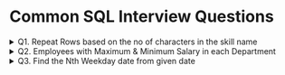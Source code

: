 # Common SQL Interview Questions
<details>
  <summary>Q1. Repeat Rows based on the no of characters in the skill name</summary>

  #### Problem Statement:
  Write a SQL query to repeat skill_name based on the no of characters in the skill_name.<br />
  
  #### Table Schema, Sample Input, and output

  `Skills_data` **Table**
  
  | Column Name   | Type     |
  | :------------ |:---------|
  | skill_id      | VARCHAR  |
  | skill_name    | VARCHAR  |

  **Table Creation:**
  
  ```sql
  CREATE TABLE Skills_data (
	skill_id VARCHAR(3),
	skill_name VARCHAR(15)
  );
  
  INSERT INTO Skills_data VALUES
  ('S1', 'SQL'),
  ('S2', 'Python'),
  ('S3', 'Excel');
  ```

  `Skills_data` **Example Input:**
  
  | skill_id    | skill_name      |
  | :--- | :--- |
  | S1 | SQL |
  | S2 | Python |
  | S3 | Excel |

  `Example` **Output:**
  | skill_id | skill_name |
  | :--- | :--- |
  | S1 | SQL  |
  | S1 | SQL  |
  | S1 | SQL  |
  | S2 | Python |
  | S2 | Python |
  | S2 | Python |
  | S2 | Python |
  | S2 | Python |
  | S2 | Python |
  | S3 | Excel |
  | S3 | Excel |
  | S3 | Excel |
  | S3 | Excel |
  | S3 | Excel |

  ```sql
  WITH cte_repeat AS (
	SELECT skill_id, skill_name, LEN(skill_name) AS Num 
	FROM Skills_data
	UNION ALL
	SELECT skill_id, skill_name, Num - 1 
	FROM cte_repeat
	WHERE Num > 1
  )
  SELECT skill_id, skill_name
  FROM cte_repeat
  ORDER BY skill_id;
  ```
</details>
<details>
  <summary>Q2. Employees with Maximum & Minimum Salary in each Department</summary>

  #### Problem Statement:
  Write a SQL query to identify the *Highest & Lowest Salaried Employee in each Department*.<br />
  
  #### Table Schema, Sample Input, and output

  `Employee` **Table**
  
  | Column Name   | Type     |
  | :------------ |:---------|
  | emp_id        | INT      |
  | emp_name      | VARCHAR  |
  | salary        | INT      |
  | dep_id        | INT      |

  **Table Creation:**
  
  ```sql
  -- DDL Script for Table creation & loading the data
  CREATE TABLE Employee(
	emp_id INT,
	emp_name VARCHAR(25),
	salary INT,
	dep_id INT
  );

  INSERT INTO Employee(emp_id, emp_name, salary, dep_id) VALUES
  (1001, 'Marlania', 92643, 1),
  (1002, 'Briana', 87202, 1),
  (1003, 'Maysha', 70545, 1),
  (1004, 'Jamacia', 65285, 1),
  (1005, 'Kimberli', 51407, 2),
  (1006, 'Lakken', 88933, 2),
  (1007, 'Micaila', 82145, 2),
  (1008, 'Gion', 66187, 2),
  (1009, 'Latoynia', 55729, 3),
  (1010, 'Shaquria', 52111, 3),
  (1011, 'Tarvares', 82979, 3),
  (1012, 'Gabriella', 74132, 4),
  (1013, 'Medusa', 72551, 4),
  (1014, 'Kubra', 55170, 4);
  ```

  **Sample Input:**
  
  `Employee`
  
  | emp_id | emp_name | salary | dep_id |
  | :--- | :--- | :--- | :--- |
  | 1001 | Marlania | 92643 | 1 |
  | 1002 | Briana | 87202 | 1 |
  | 1003 | Maysha | 70545 | 1 |
  | 1004 | Jamacia | 65285 | 1 |
  | 1005 | Kimberli | 51407 | 2 |
  | 1006 | Lakken | 88933 | 2 |
  | 1007 | Micaila | 82145 | 2 |
  | 1008 | Gion | 66187 | 2 |
  | 1009 | Latoynia | 55729 | 3 |
  | 1010 | Shaquria | 52111 | 3 |
  | 1011 | Tarvares | 82979 | 3 |
  | 1012 | Gabriella | 74132 | 4 |
  | 1013 | Medusa | 72551 | 4 |
  | 1014 | Kubra | 55170 | 4 |

  **Sample Output:**
  
  | dep_id | max_salary_emp | min_salary_emp |
  | :--- | :--- | :--- |
  | 1 | Marlania | Jamacia |
  | 2 | Lakken | Kimberli |
  | 3 | Tarvares | Shaquria |
  | 4 | Gabriella | Kubra |

  **Solution:**
  
  `Method 1`
  ```sql
  -- CTE - Identified the Employees having maximum & minimum salary
  -- GROUP BY on dep_id and MAX of emp_name to identify the employee names
  WITH max_min_salary AS (
  SELECT
     dep_id
    ,CASE
	   WHEN salary=MAX(salary) OVER(PARTITION BY dep_id) THEN emp_name
     END AS max_salary_emp
    ,CASE
	   WHEN salary=MIN(salary) OVER(PARTITION BY dep_id) THEN emp_name
     END AS min_salary_emp
  FROM Employee)

  SELECT
     dep_id
    ,MAX(max_salary_emp) AS max_salary_emp
    ,MAX(min_salary_emp) AS min_salary_emp
  FROM max_min_salary
  GROUP BY dep_id;
  ```
  
  `Method 2`
  ```sql
  -- Using FIRST_VALUE
  SELECT DISTINCT 
     dep_id
    ,FIRST_VALUE(emp_name) OVER(PARTITION BY dep_id ORDER BY salary DESC) AS max_salary_emp
    ,FIRST_VALUE(emp_name) OVER(PARTITION BY dep_id ORDER BY salary) AS min_salary_emp
  FROM Employee;
  ```
  
  `Method 3`
  ```sql
  -- Using LAST_VALUE - We need to change the default window frame (UNBOUNDED PRECEDING AND CURRENT ROW) to consider all
  SELECT DISTINCT 
     dep_id
    ,LAST_VALUE(emp_name) OVER(PARTITION BY dep_id ORDER BY salary ROWS BETWEEN CURRENT ROW AND UNBOUNDED FOLLOWING) AS max_salary_emp
    ,LAST_VALUE(emp_name) OVER(PARTITION BY dep_id ORDER BY salary DESC ROWS BETWEEN CURRENT ROW AND UNBOUNDED FOLLOWING) AS min_salary_emp
  FROM Employee;

  SELECT DISTINCT
     dep_id
    ,LAST_VALUE(emp_name) OVER(PARTITION BY dep_id ORDER BY salary ROWS BETWEEN UNBOUNDED PRECEDING AND UNBOUNDED FOLLOWING) AS max_salary_emp
    ,LAST_VALUE(emp_name) OVER(PARTITION BY dep_id ORDER BY salary DESC ROWS BETWEEN UNBOUNDED PRECEDING AND UNBOUNDED FOLLOWING) AS min_salary_emp
  FROM Employee;
  ```
</details>
<details>
  <summary>Q3. Find the Nth Weekday date from given date</summary>

  #### Problem Statement:
  Write a SQL query to find the Nth Weekday date from current date / any given date.<br />
  
  `Solution`
  ```sql
  DECLARE @Today DATE = GETDATE(), @Nth TINYINT = 3, @Day TINYINT = 6;
  SELECT
    @Today AS Today,
    DATEPART(dw, @Today) AS Today_DoW_num,
    DATENAME(dw, @Today) AS Today_DoW,
    DATEADD(dd, @Nth*7 - (7 + DATEPART(dw, @Today) - @Day) % 7, @Today) AS Nth_DoW_Date,
    DATENAME( dw, DATEADD(dd, @Nth*7 - (7 + DATEPART(dw, @Today) - @Day) % 7, @Today) ) AS Nth_DoW;
  ```
  
  Where<br />
    - @Today - Date from which we need to calculate the day
	- @Nth - Which occurence need to be determined
	- @Day - Weekday ( 1(Sunday) - 7(Saturday) because it's @@DATEFIRST is 7)
	
  ```sql
  -- Below query can give you the first weekday configured in the system
  SELECT @@DATEFIRST;
  
  -- It sets the first day of the week ( Default, us_english is 7)
  -- Where DATEFIRST 7 is Sunday [ 1 (Mon) - 7 (Sun) ]
  SET DATEFIRST 7;
  
  -- If the DATEFIRST is set to 7, then below query returns 1
  SELECT DATEPART(dw, any_sunday_date)
  ```
  
  **Sample Output** <br />
	- The SQL query was executed on 08-Oct-2023 and below is the output generated
	
  | Today | Today_DoW_num | Today_DoW | Nth_DoW_Date | Nth_DoW |
  | :---  | :---          | :---      | :---         | :---    |
  | 2023-10-08 | 1 | Sunday | 2023-10-27 | Friday |
  
</details>